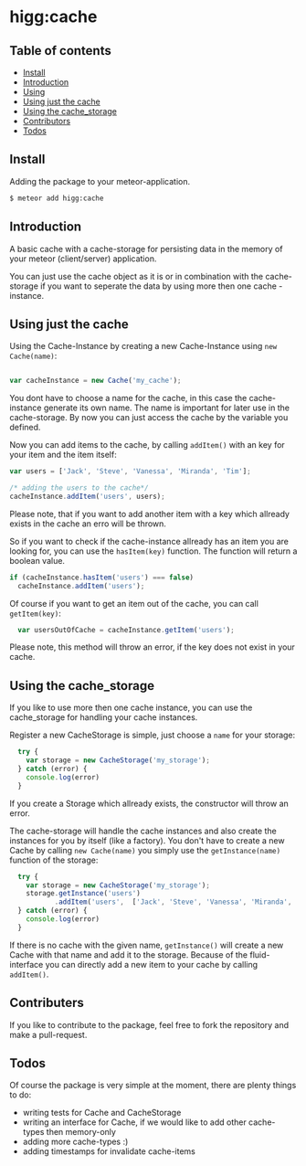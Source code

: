 # higg:cache

## Table of contents

- [Install](#install)
- [Introduction](#install)
- [Using](#using)
 - [Using just the cache](#using-just-the-cache)
 - [Using the cache_storage](#using-the-cache_storage)
- [Contributors](#contributors)
- [Todos](#todos)


## Install

Adding the package to your meteor-application.

 ```sh
 $ meteor add higg:cache
 ```

## Introduction

A basic cache with a cache-storage for persisting data in the memory of your
meteor (client/server) application.

You can just use the cache object as it is or in combination with the
cache-storage if you want to seperate the data by using more then one cache
-instance.

## Using just the cache

Using the Cache-Instance by creating a new Cache-Instance using `new Cache(name)`:

```js

var cacheInstance = new Cache('my_cache');

```
You dont have to choose a name for the cache, in this case the cache-instance
generate its own name. The name is important for later use in the cache-storage.
By now you can just access the cache by the variable you defined.

Now you can add items to the cache, by calling `addItem()` with an key for your
item and the item itself:

```js
var users = ['Jack', 'Steve', 'Vanessa', 'Miranda', 'Tim'];

/* adding the users to the cache*/
cacheInstance.addItem('users', users);
```
Please note, that if you want to add another item with a key which allready
exists in the cache an erro will be thrown.

So if you want to check if the cache-instance allready has an item you are looking
for, you can use the `hasItem(key)` function. The function will return a boolean
value.

```js
if (cacheInstance.hasItem('users') === false)
  cacheInstance.addItem('users');
```

Of course if you want to get an item out of the cache, you can call `getItem(key)`:

```js
  var usersOutOfCache = cacheInstance.getItem('users');
```
Please note, this method will throw an error, if the key does not exist in your
cache.

## Using the cache_storage

If you like to use more then one cache instance, you can use the cache_storage
for handling your cache instances.

Register a new CacheStorage is simple, just choose a `name` for your storage:

```js
  try {
    var storage = new CacheStorage('my_storage');
  } catch (error) {
    console.log(error)
  }
```

If you create a Storage which allready exists, the constructor will throw an
error.

The cache-storage will handle the cache instances and also create
the instances for you by itself (like a factory). You don't have to create a new Cache by
calling `new Cache(name)` you simply use the `getInstance(name)` function of the
storage:

```js
  try {
    var storage = new CacheStorage('my_storage');
    storage.getInstance('users')
           .addItem('users',  ['Jack', 'Steve', 'Vanessa', 'Miranda', 'Tim']);
  } catch (error) {
    console.log(error)
  }
```

If there is no cache with the given name, `getInstance()` will create a new Cache
with that name and add it to the storage. Because of the fluid-interface you
can directly add a new item to your cache by calling `addItem()`.

## Contributers

If you like to contribute to the package, feel free to fork the repository and
make a pull-request.

## Todos

Of course the package is very simple at the moment, there are plenty things to
do:

* writing tests for Cache and CacheStorage
* writing an interface for Cache, if we would like to add other cache-
  types then memory-only
* adding more cache-types :)
* adding timestamps for invalidate cache-items
